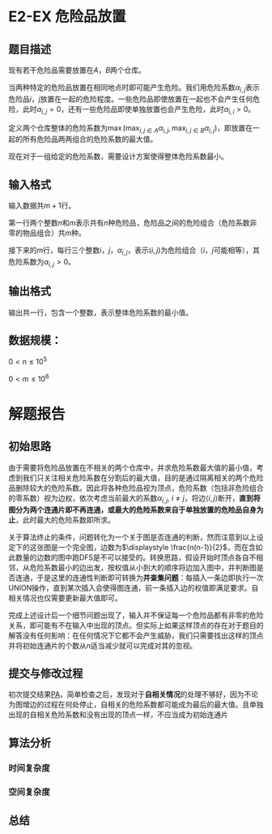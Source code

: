 # E2-EX 危险品放置
## 题目描述
现有若干危险品需要放置在$A$，$B$两个仓库。

当两种特定的危险品放置在相同地点时即可能产生危险。我们用危险系数$\alpha_{i,j}$表示危险品$i$，$j$放置在一起的危险程度。一些危险品即使放置在一起也不会产生任何危险，此时$\alpha_{i,j}=0$，还有一些危险品即使单独放置也会产生危险，此时$\alpha_{i,i}>0$。

定义两个仓库整体的危险系数为$\max(\displaystyle \max_{i,j\in A}\alpha_{i,j},\, \displaystyle  \max_{i,j\in B}\alpha_{i,j})$，即放置在一起的所有危险品两两组合的危险系数的最大值。

现在对于一组给定的危险系数，需要设计方案使得整体危险系数最小。

## 输入格式
输入数据共$m + 1$行。

第一行两个整数$n$和$m$表示共有$n$种危险品，危险品之间的危险组合（危险系数非零的物品组合）共$m$种。

接下来的$m$行，每行三个整数$i$，$j$，$\alpha_{i,j}$，表示$(i,\,j)$为危险组合（$i$，$j$可能相等），其危险系数为$\alpha_{i,j}>0$。

## 输出格式
输出共一行，包含一个整数，表示整体危险系数的最小值。

## 数据规模：

$0 < n \leq 10^5$

$0 < m \leq 10^6$



# 解题报告
## 初始思路
由于需要将危险品放置在不相关的两个仓库中，并求危险系数最大值的最小值，考虑到我们只关注相关危险系数在分割后的最大值，目的是通过隔离相关的两个危险品删除较大的危险系数。因此将各种危险品视为顶点，危险系数（包括非危险组合的零系数）视为边权，依次考虑当前最大的系数$\alpha_{i,j},\ i \neq j$，将边$\langle i,\,j \rangle$断开，**直到将图分为两个连通片即不再连通，或最大的危险系数来自于单独放置的危险品自身为止**，此时最大的危险系数即所求。

关于算法终止的条件，问题转化为一个关于图是否连通的判断，然而注意到以上设定下的这张图是一个完全图，边数为$\displaystyle \frac{n(n-1)}{2}$，而在含如此数量的边数的图中跑DFS是不可以接受的。转换思路，假设开始时顶点各自不相邻，从危险系数最小的边出发，按权值从小到大的顺序将边加入图中，并判断图是否连通，于是这里的连通性判断即可转换为**并查集问题**：每插入一条边即执行一次UNION操作，直到某次插入会使得图连通，前一条插入边的权值即满足要求。自相关情况也仅需要更新最大值即可。

完成上述设计后一个细节问题出现了，输入并不保证每一个危险品都有非零的危险关系，即可能有不在输入中出现的顶点。但实际上如果这样顶点的存在对于题目的解答没有任何影响：在任何情况下它都不会产生威胁，我们只需要找出这样的顶点并将初始连通片的个数从$n$适当减少就可以完成对其的忽视。

## 提交与修改过程
初次提交结果[PA](https://202.38.86.171/status/71f00c0d7a592aac18843e95c53b165f)，简单检查之后，发现对于**自相关情况**的处理不够好，因为不论为图增边的过程在何处停止，自相关的危险系数都可能成为最后的最大值。且单独出现的自相关危险系数和没有出现的顶点一样，不应当成为初始连通片


## 算法分析
### 时间复杂度

### 空间复杂度

## 总结
